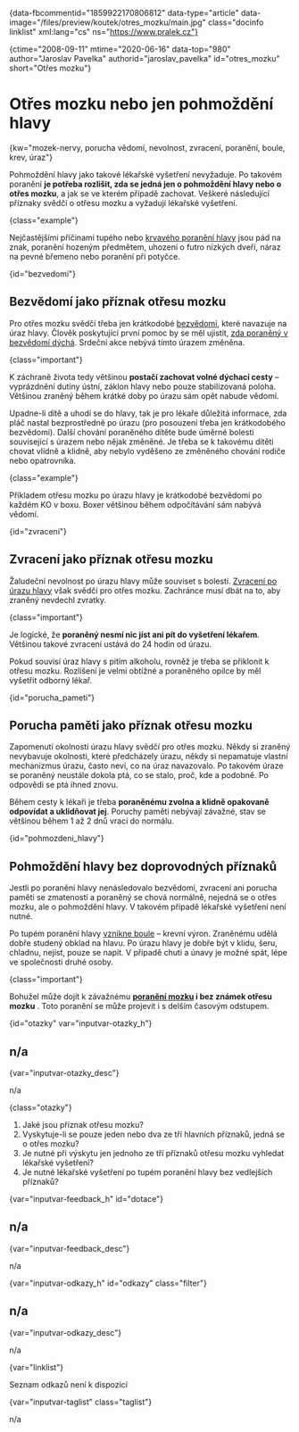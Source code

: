 
{data-fbcommentid="1859922170806812" data-type="article" data-image="/files/preview/koutek/otres_mozku/main.jpg" class="docinfo linklist" xml:lang="cs" ns="https://www.pralek.cz"}

{ctime="2008-09-11" mtime="2020-06-16" data-top="980" author="Jaroslav Pavelka" authorid="jaroslav\_pavelka" id="otres\_mozku" short="Otřes mozku"}

# Otřes mozku nebo jen pohmoždění hlavy

<!-- generated attribute kw by user_updatekw.sh on 2020-09-19, do not edit -->

{kw="mozek-nervy, porucha vědomí, nevolnost, zvracení, poranění, boule, krev, úraz"}

Pohmoždění hlavy jako takové lékařské vyšetření nevyžaduje. Po takovém poranění **je potřeba rozlišit, zda se jedná jen o pohmoždění hlavy nebo o otřes mozku**, a jak se ve kterém případě zachovat. Veškeré následující příznaky svědčí o otřesu mozku a vyžadují lékařské vyšetření.

{class="example"}

Nejčastějšími příčinami tupého nebo [krvavého poranění hlavy][1] jsou pád na znak, poranění hozeným předmětem, uhození o futro nízkých dveří, náraz na pevné břemeno nebo poranění při potyčce.

{id="bezvedomi"}

## Bezvědomí jako příznak otřesu mozku

Pro otřes mozku svědčí třeba jen krátkodobé [bezvědomí][2], které navazuje na úraz hlavy. Člověk poskytující první pomoc by se měl ujistit, [zda poraněný v bezvědomí dýchá][3]. Srdeční akce nebývá tímto úrazem změněna.

{class="important"}

K záchraně života tedy většinou **postačí zachovat volné dýchací cesty** – vyprázdnění dutiny ústní, záklon hlavy nebo pouze stabilizovaná poloha. Většinou zraněný během krátké doby po úrazu sám opět nabude vědomí.

Upadne-li dítě a uhodí se do hlavy, tak je pro lékaře důležitá informace, zda pláč nastal bezprostředně po úrazu (pro posouzení třeba jen krátkodobého bezvědomí). Další chování poraněného dítěte bude úměrné bolesti související s úrazem nebo nějak změněné. Je třeba se k takovému dítěti chovat vlídně a klidně, aby nebylo vyděšeno ze změněného chování rodiče nebo opatrovníka.

{class="example"}

Příkladem otřesu mozku po úrazu hlavy je krátkodobé bezvědomí po každém KO v boxu. Boxer většinou během odpočítávání sám nabývá vědomí.

{id="zvraceni"}

## Zvracení jako příznak otřesu mozku

Žaludeční nevolnost po úrazu hlavy může souviset s bolestí. [Zvracení po úrazu hlavy][4] však svědčí pro otřes mozku. Zachránce musí dbát na to, aby zraněný nevdechl zvratky.

{class="important"}

Je logické, že **poraněný nesmí nic jíst ani pít do vyšetření lékařem**. Většinou takové zvracení ustává do 24 hodin od úrazu.

Pokud souvisí úraz hlavy s pitím alkoholu, rovněž je třeba se přiklonit k otřesu mozku. Rozlišení je velmi obtížné a poraněného opilce by měl vyšetřit odborný lékař.

{id="porucha_pameti"}

## Porucha paměti jako příznak otřesu mozku

Zapomenutí okolnosti úrazu hlavy svědčí pro otřes mozku. Někdy si zraněný nevybavuje okolnosti, které předcházely úrazu, někdy si nepamatuje vlastní mechanizmus úrazu, často neví, co na úraz navazovalo. Po takovém úraze se poraněný neustále dokola ptá, co se stalo, proč, kde a podobně. Po odpovědi se ptá ihned znovu.

Během cesty k lékaři je třeba **poraněnému zvolna a klidně opakovaně odpovídat a uklidňovat jej**. Poruchy paměti nebývají závažné, stav se většinou během 1 až 2 dnů vrací do normálu.

{id="pohmozdeni_hlavy"}

## Pohmoždění hlavy bez doprovodných příznaků

Jestli po poranění hlavy nenásledovalo bezvědomí, zvracení ani porucha paměti se zmateností a poraněný se chová normálně, nejedná se o otřes mozku, ale o pohmoždění hlavy. V takovém případě lékařské vyšetření není nutné.

Po tupém poranění hlavy [vznikne boule][5] – krevní výron. Zraněnému udělá dobře studený obklad na hlavu. Po úrazu hlavy je dobře být v klidu, šeru, chladnu, nejíst, pouze se napít. V případě chuti a únavy je možné spát, lépe ve společnosti druhé osoby.

{class="important"}

Bohužel může dojít k závažnému **[poranění mozku][6] i bez známek otřesu mozku** . Toto poranění se může projevit i s delším časovým odstupem. 

{id="otazky" var="inputvar-otazky_h"}

## n/a

{var="inputvar-otazky_desc"}

n/a

{class="otazky"}

  1. Jaké jsou příznak otřesu mozku?
  2. Vyskytuje-li se pouze jeden nebo dva ze tří hlavních příznaků, jedná se o otřes mozku?
  3. Je nutné při výskytu jen jednoho ze tří příznaků otřesu mozku vyhledat lékařské vyšetření?
  4. Je nutné lékařské vyšetření po tupém poranění hlavy bez vedlejších příznaků?

{var="inputvar-feedback_h" id="dotace"}

## n/a

{var="inputvar-feedback_desc"}

n/a

{var="inputvar-odkazy_h" id="odkazy" class="filter"}

## n/a

{var="inputvar-odkazy_desc"}

n/a

{var="linklist"}

Seznam odkazů není k dispozici

{var="inputvar-taglist" class="taglist"}

n/a

 [1]: drobna_krvava_poraneni
 [2]: kolaps
 [3]: resuscitace-ozivovani
 [4]: funkcni_poruchy_traveni
 [5]: boule_nasledkem_urazu
 [6]: subduralni_hematom

